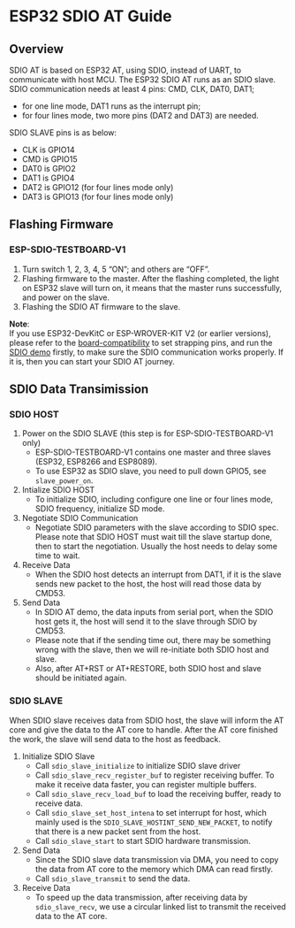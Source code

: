 ESP32 SDIO AT Guide 
===================

## Overview
SDIO AT is based on ESP32 AT, using SDIO, instead of UART, to communicate with host MCU. The ESP32 SDIO AT runs as an SDIO slave.   
SDIO communication needs at least 4 pins: CMD, CLK, DAT0, DAT1; 

* for one line mode, DAT1 runs as the interrupt pin; 
* for four lines mode, two more pins (DAT2 and DAT3) are needed.  

SDIO SLAVE pins is as below: 
 
 * CLK is GPIO14
 * CMD is GPIO15
 * DAT0 is GPIO2
 * DAT1 is GPIO4
 * DAT2 is GPIO12 (for four lines mode only)
 * DAT3 is GPIO13 (for four lines mode only)

## Flashing Firmware
### ESP-SDIO-TESTBOARD-V1

1. Turn switch 1, 2, 3, 4, 5 “ON”; and others are “OFF”. 
2. Flashing firmware to the master. After the flashing completed, the light on ESP32 slave will turn on, it means that the master runs successfully, and power on the slave.
3. Flashing the SDIO AT firmware to the slave.

**Note**:  
If you use ESP32-DevKitC or ESP-WROVER-KIT V2 (or earlier versions), please refer to the [board-compatibility](https://github.com/espressif/esp-idf/tree/master/examples/peripherals/sdio#board-compatibility) to set strapping pins, and run the [SDIO demo](https://github.com/espressif/esp-idf/tree/master/examples/peripherals/sdio) firstly, to make sure the SDIO communication works properly. If it is, then you can start your SDIO AT journey.

## SDIO Data Transimission

### SDIO HOST 

1. Power on the SDIO SLAVE (this step is for ESP-SDIO-TESTBOARD-V1 only)  
    * ESP-SDIO-TESTBOARD-V1 contains one master and three slaves (ESP32, ESP8266 and ESP8089). 
    * To use ESP32 as SDIO slave, you need to pull down GPIO5, see `slave_power_on`.
2. Intialize SDIO HOST  
    * To initialize SDIO, including configure one line or four lines mode, SDIO frequency, initialize SD mode.
3. Negotiate SDIO Communication  
    * Negotiate SDIO parameters with the slave according to SDIO spec. Please note that SDIO HOST must wait till the slave startup done, then to start the negotiation. Usually the host needs to delay some time to wait.
4. Receive Data  
    * When the SDIO host detects an interrupt from DAT1, if it is the slave sends new packet to the host, the host will read those data by CMD53.
5. Send Data  
    * In SDIO AT demo, the data inputs from serial port, when the SDIO host gets it, the host will send it to the slave through SDIO by CMD53. 
    * Please note that if the sending time out, there may be something wrong with the slave, then we will re-initiate both SDIO host and slave. 
    * Also, after AT+RST or AT+RESTORE, both SDIO host and slave should be initiated again.

### SDIO SLAVE

​When SDIO slave receives data from SDIO host, the slave will inform the AT core and give the data to the AT core to handle. After the AT core finished the work, the slave will send data to the host as feedback.

1. Initialize SDIO Slave
    * Call `sdio_slave_initialize` to initialize SDIO slave driver
    * Call `sdio_slave_recv_register_buf` to register receiving buffer. To make it receive data faster, you can register multiple buffers.
    * Call `sdio_slave_recv_load_buf` to load the receiving buffer, ready to receive data.
    * Call `sdio_slave_set_host_intena` to set interrupt for host, which mainly used is the `SDIO_SLAVE_HOSTINT_SEND_NEW_PACKET`, to notify that there is a new packet sent from the host.
    * Call `sdio_slave_start` to start SDIO hardware transmission.
2. Send Data
    * Since the SDIO slave data transmission via DMA, you need to copy the data from AT core to the memory which DMA can read firstly.
    * Call `sdio_slave_transmit` to send the data.
3. Receive Data
    * To speed up the data transmission, after receiving data by `sdio_slave_recv`, we use a circular linked list to transmit the received data to the AT core.
